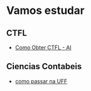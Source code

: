 # Vamos estudar

## CTFL

- [Como Obter CTFL - AI](https://chatgpt.com/share/67815ee1-faa0-8011-a9a1-04505cb767f3)

## Ciencias Contabeis

- [como passar na UFF](https://chatgpt.com/share/678301ae-0c28-8011-83d6-212e8d04d0dc)
